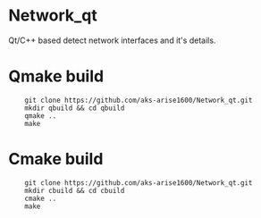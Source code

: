 # Network_qt

Qt/C++ based detect network interfaces and it's details.


# Qmake build


		git clone https://github.com/aks-arise1600/Network_qt.git
		mkdir qbuild && cd qbuild
		qmake ..
		make
		
# Cmake build


		git clone https://github.com/aks-arise1600/Network_qt.git
		mkdir cbuild && cd cbuild
		cmake ..
		make
		
